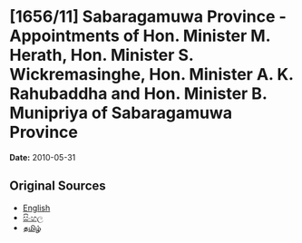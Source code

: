 # [1656/11] Sabaragamuwa Province - Appointments of Hon. Minister M. Herath, Hon. Minister S. Wickremasinghe, Hon. Minister A. K. Rahubaddha and Hon. Minister B. Munipriya of Sabaragamuwa Province

**Date:** 2010-05-31

## Original Sources

- [English](https://documents.gov.lk/view/extra-gazettes/2010/5/1656-11_E.pdf)
- [සිංහල](https://documents.gov.lk/view/extra-gazettes/2010/5/1656-11_S.pdf)
- [தமிழ்](https://documents.gov.lk/view/extra-gazettes/2010/5/1656-11_T.pdf)
